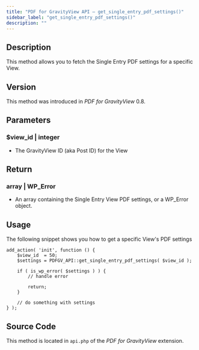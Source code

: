 ```yaml
---
title: "PDF for GravityView API – get_single_entry_pdf_settings()"
sidebar_label: "get_single_entry_pdf_settings()"
description: ""
---
```


## Description

This method allows you to fetch the Single Entry PDF settings for a specific View.

## Version

This method was introduced in _PDF for GravityView_ 0.8.

## Parameters

### $view_id | integer
* The GravityView ID (aka Post ID) for the View

## Return

### array | WP_Error
* An array containing the Single Entry View PDF settings, or a WP_Error object.

## Usage

The following snippet shows you how to get a specific View's PDF settings

```
add_action( 'init', function () {
    $view_id  = 50;
	$settings = PDFGV_API::get_single_entry_pdf_settings( $view_id );

	if ( is_wp_error( $settings ) ) {
		// handle error

		return;
	}

	// do something with settings
} );
```

## Source Code

This method is located in `api.php` of the _PDF for GravityView_ extension.
